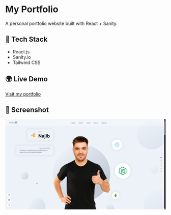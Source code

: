 # My Portfolio
A personal portfolio website built with React + Sanity.

## 🚀 Tech Stack
- React.js
- Sanity.io
- Tailwind CSS

## 🌍 Live Demo
[Visit my portfolio]([https://yourlink.vercel.app](https://najib-portfolio-dev.netlify.app/))

## 📸 Screenshot
![Portfolio Screenshot](screenshot.png)
